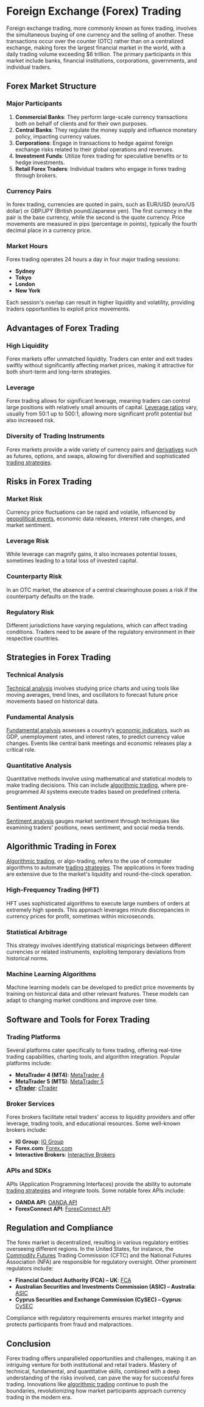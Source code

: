 # Foreign Exchange (Forex) Trading

Foreign exchange trading, more commonly known as forex trading, involves the simultaneous buying of one currency and the selling of another. These transactions occur over the counter (OTC) rather than on a centralized exchange, making forex the largest financial market in the world, with a daily trading volume exceeding $6 trillion. The primary participants in this market include banks, financial institutions, corporations, governments, and individual traders.

## Forex Market Structure

### Major Participants

1. **Commercial Banks**: They perform large-scale currency transactions both on behalf of clients and for their own purposes.
2. **Central Banks**: They regulate the money supply and influence monetary policy, impacting currency values.
3. **Corporations**: Engage in transactions to hedge against foreign exchange risks related to their global operations and revenues.
4. **Investment Funds**: Utilize forex trading for speculative benefits or to hedge investments.
5. **Retail Forex Traders**: Individual traders who engage in forex trading through brokers.

### Currency Pairs

In forex trading, currencies are quoted in pairs, such as EUR/USD (euro/US dollar) or GBP/JPY (British pound/Japanese yen). The first currency in the pair is the base currency, while the second is the quote currency. Price movements are measured in pips (percentage in points), typically the fourth decimal place in a currency price.

### Market Hours

Forex trading operates 24 hours a day in four major trading sessions:
- **Sydney**
- **Tokyo**
- **London**
- **New York**

Each session's overlap can result in higher liquidity and volatility, providing traders opportunities to exploit price movements.

## Advantages of Forex Trading

### High Liquidity

Forex markets offer unmatched liquidity. Traders can enter and exit trades swiftly without significantly affecting market prices, making it attractive for both short-term and long-term strategies.

### Leverage

Forex trading allows for significant leverage, meaning traders can control large positions with relatively small amounts of capital. [Leverage ratios](../l/leverage_ratios.md) vary, usually from 50:1 up to 500:1, allowing more significant profit potential but also increased risk.

### Diversity of Trading Instruments

Forex markets provide a wide variety of currency pairs and [derivatives](../d/derivatives.md) such as futures, options, and swaps, allowing for diversified and sophisticated [trading strategies](../t/trading_strategies.md).

## Risks in Forex Trading

### Market Risk

Currency price fluctuations can be rapid and volatile, influenced by [geopolitical events](../g/geopolitical_events.md), economic data releases, interest rate changes, and market sentiment.

### Leverage Risk

While leverage can magnify gains, it also increases potential losses, sometimes leading to a total loss of invested capital.

### Counterparty Risk

In an OTC market, the absence of a central clearinghouse poses a risk if the counterparty defaults on the trade.

### Regulatory Risk

Different jurisdictions have varying regulations, which can affect trading conditions. Traders need to be aware of the regulatory environment in their respective countries.

## Strategies in Forex Trading

### Technical Analysis

[Technical analysis](../t/technical_analysis.md) involves studying price charts and using tools like moving averages, trend lines, and oscillators to forecast future price movements based on historical data.

### Fundamental Analysis

[Fundamental analysis](../f/fundamental_analysis.md) assesses a country’s [economic indicators](../e/economic_indicators.md), such as GDP, unemployment rates, and interest rates, to predict currency value changes. Events like central bank meetings and economic releases play a critical role.

### Quantitative Analysis

Quantitative methods involve using mathematical and statistical models to make trading decisions. This can include [algorithmic trading](../a/algorithmic_trading.md), where pre-programmed AI systems execute trades based on predefined criteria.

### Sentiment Analysis

[Sentiment analysis](../s/sentiment_analysis.md) gauges market sentiment through techniques like examining traders' positions, news sentiment, and social media trends.

## Algorithmic Trading in Forex

[Algorithmic trading](../a/algorithmic_trading.md), or algo-trading, refers to the use of computer algorithms to automate [trading strategies](../t/trading_strategies.md). The applications in forex trading are extensive due to the market's liquidity and round-the-clock operation.

### High-Frequency Trading (HFT)

HFT uses sophisticated algorithms to execute large numbers of orders at extremely high speeds. This approach leverages minute discrepancies in currency prices for profit, sometimes within microseconds.

### Statistical Arbitrage

This strategy involves identifying statistical mispricings between different currencies or related instruments, exploiting temporary deviations from historical norms.

### Machine Learning Algorithms

Machine learning models can be developed to predict price movements by training on historical data and other relevant features. These models can adapt to changing market conditions and improve over time.

## Software and Tools for Forex Trading

### Trading Platforms

Several platforms cater specifically to forex trading, offering real-time trading capabilities, charting tools, and algorithm integration. Popular platforms include:
- **MetaTrader 4 (MT4)**: [MetaTrader 4](https://www.metatrader4.com/)
- **MetaTrader 5 (MT5)**: [MetaTrader 5](https://www.metatrader5.com/)
- **[cTrader](../c/ctrader.md)**: [cTrader](https://www.ctrader.com/)

### Broker Services

Forex brokers facilitate retail traders' access to liquidity providers and offer leverage, trading tools, and educational resources. Some well-known brokers include:
- **IG Group**: [IG Group](https://www.ig.com/)
- **Forex.com**: [Forex.com](https://www.forex.com/)
- **Interactive Brokers**: [Interactive Brokers](https://www.interactivebrokers.com/)

### APIs and SDKs

APIs (Application Programming Interfaces) provide the ability to automate [trading strategies](../t/trading_strategies.md) and integrate tools. Some notable forex APIs include:
- **OANDA API**: [OANDA API](https://developer.oanda.com/)
- **ForexConnect API**: [ForexConnect API](https://fxcodebase.com/)

## Regulation and Compliance

The forex market is decentralized, resulting in various regulatory entities overseeing different regions. In the United States, for instance, the [Commodity Futures](../c/commodity_futures.md) Trading Commission (CFTC) and the National Futures Association (NFA) are responsible for regulatory oversight. Other prominent regulators include:
- **Financial Conduct Authority (FCA) – UK**: [FCA](https://www.fca.org.uk/)
- **Australian Securities and Investments Commission (ASIC) – Australia**: [ASIC](https://www.asic.gov.au/)
- **Cyprus Securities and Exchange Commission (CySEC) – Cyprus**: [CySEC](https://www.cysec.gov.cy/en-GB/home/)

Compliance with regulatory requirements ensures market integrity and protects participants from fraud and malpractices. 

## Conclusion

Forex trading offers unparalleled opportunities and challenges, making it an intriguing venture for both institutional and retail traders. Mastery of technical, fundamental, and quantitative skills, combined with a deep understanding of the risks involved, can pave the way for successful forex trading. Innovations like [algorithmic trading](../a/algorithmic_trading.md) continue to push the boundaries, revolutionizing how market participants approach currency trading in the modern era.
